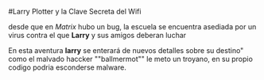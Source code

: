 #Larry Plotter y la Clave Secreta del Wifi

desde que en *Matrix* hubo un bug, la escuela se encuentra asediada por un virus contra el que **Larry** 
y sus amigos deberan luchar 

En esta aventura **larry** se enterará de nuevos detalles sobre su destino"
como el malvado haccker ""ballmermot"" le meto un troyano,
en su propio codigo podria esconderse malware.